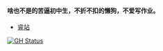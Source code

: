 
<!--
**zjkwdy/zjkwdy** is a ✨ _special_ ✨ repository because its `README.md` (this file) appears on your GitHub profile.
Here are some ideas to get you started:
- 🔭 I’m currently working on ...
- 🌱 I’m currently learning ...
- 👯 I’m looking to collaborate on ...
- 🤔 I’m looking for help with ...
- 💬 Ask me about ...
- 📫 How to reach me: ...
- 😄 Pronouns: ...
- ⚡ Fun fact: ...
-->

#### 啥也不是的苦逼初中生，不折不扣的懒狗，不爱写作业。

- [睿站](https://space.bilibili.com/470310172)

[![GH Status](https://github-readme-stats.vercel.app/api?username=zjkwdy)]()